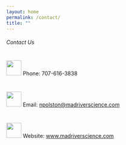 ```yaml
---
layout: home
permalink: /contact/
title: ""
---
```

<h6>Contact Us</h6>

<div style="margin-top: 40px">
<img src="{{ site.url }}{{ site.baseurl }}/assets/images/phone-icon.png" alt="" class="align-left" style="width:40px;  margin-top: 0">
Phone: 707-616-3838
<div style="clear:both"></div>
</div>
<div style="margin-top: 40px">
<img src="{{ site.url }}{{ site.baseurl }}/assets/images/mail-icon.png" alt="" class="align-left" style="width: 40px; margin-top: 0">
Email: <a href="mailto:npolston@madriverscience.com">npolston@madriverscience.com</a>
<div style="clear:both"></div>
</div>
<div style="margin-top: 40px">
<img src="{{ site.url }}{{ site.baseurl }}/assets/images/globe-icon.png" alt="" class="align-left" style="width:40px;  margin-top: 0">
Website: <a href="http://www.madriverscience.com">www.madriverscience.com</a>
<div style="clear:both"></div>
</div>
